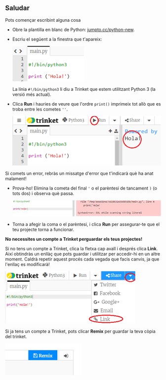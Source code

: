 ## Saludar

Pots començar escribint alguna cosa

+ Obre la plantilla en blanc de Python: <a href="http://jumpto.cc/python-new" target="_blank">jumpto.cc/python-new</a>.

+ Escriu el següent a la finestra que t'apareix:
    
    ![screenshot](images/me-hi.png)
    
    La línia `#!/bin/python3` li diu a Trinket que estem utilitzant Python 3 (la versió més actual).

+ Clica **Run** i hauries de veure que l'ordre `print()` imprimeix tot allò que es troba entre les cometes `''`.
    
    ![screenshot](images/me-hi-test.png)

Si comets un error, rebràs un missatge d'error que t'indicarà què ha anat malament!

+ Prova-ho! Elimina la cometa del final `'` o el parèntesi de tancament `)` (o tots dos) i observa què passa.
    
    ![screenshot](images/me-syntax.png)

+ Torna a afegir la coma o el parèntesi, i clica **Run** per assegurar-te que el teu projecte torna a funcionar.

**No necessites un compte a Trinket perguardar els teus projectes!**

Si no tens un compte a Trinket, clica la fletxa cap avall i després clica **Link**. Així obtindràs un enllàç que pots guardar i utilitzar per accedir-hi en un altre moment. Caldrà repetir aquest procés cada vegada que facis canvis, ja que l'enllaç es modificarà!

![screenshot](images/me-link.png)

Si ja tens un compte a Trinket, pots clicar **Remix** per guardar la teva còpia del trinket.

![screenshot](images/me-remix.png)